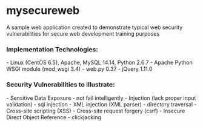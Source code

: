 mysecureweb
===========

A sample web application created to demonstrate typical web security vulnerabilities for secure web development training purposes

<h3>Implementation Technologies:</h3>
- Linux (CentOS 6.5), Apache, MySQL 14.14, Python 2.6.7
- Apache Python WSGI module (mod_wsgi 3.4)
- web.py 0.37
- jQuery 1.11.0

<h3>Security Vulnerabilities to illustrate:</h3>
- Sensitive Data Exposure 
  - not fail intelligently
- Injection (lack proper input validation)
  - sql injection
  - XML injection (XML parser)
- directory traversal
- Cross-site scripting (XSS)
- Cross-site request forgery (csrf)
- Insecure Direct Object Reference
- clickjacking
